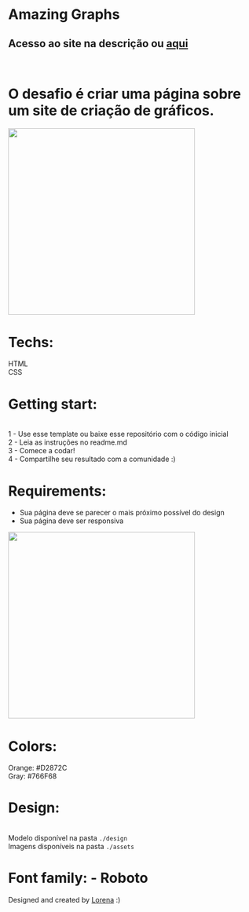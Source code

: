 # Amazing Graphs

## Acesso ao site na descrição ou [aqui](https://isaclima.github.io/DevChallenge-AmazingGraphs/)

# <br> O desafio é criar uma página sobre um site de criação de gráficos.

<img src="https://trello-attachments.s3.amazonaws.com/590fa7f5a8ab015d0cf88052/590fa896d2d25e50583de620/cb82a7069f698bde3bafb4ea20316951/mockuper_(1)_(1).png" width="380" height="380">  

# Techs:  
HTML<br> 
CSS  

# Getting start:  
<br> 
1 - Use esse template ou baixe esse repositório com o código inicial<br> 
2 - Leia as instruções no readme.md<br> 
3 - Comece a codar!<br> 
4 - Compartilhe seu resultado com a comunidade :)<br>   

# Requirements:   
- Sua página deve se parecer o mais próximo possível do design<br> 
- Sua página deve ser responsiva<br>   

<img src="https://trello-attachments.s3.amazonaws.com/590fa7f5a8ab015d0cf88052/590fa896d2d25e50583de620/255f1d04baf02f7e818c6e4ec36ddddf/desktop.png" width="380" height="380">   
  
# Colors: 
Orange: #D2872C<br> 
Gray: #766F68  

# Design: 
<br> Modelo disponível na pasta `./design`<br> 
Imagens disponíveis na pasta `./assets`<br>  

# Font family: - Roboto



Designed and created by  <a href="https://github.com/Lorenalgm">Lorena</a> :)
